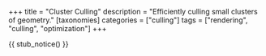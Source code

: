 +++
title = "Cluster Culling"
description = "Efficiently culling small clusters of geometry."
[taxonomies]
categories = ["culling"]
tags = ["rendering", "culling", "optimization"]
+++

{{ stub_notice() }}
